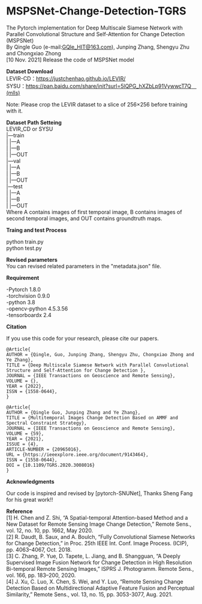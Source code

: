 # MSPSNet-Change-Detection-TGRS
The Pytorch implementation for Deep Multiscale Siamese Network with Parallel Convolutional Structure and Self-Attention for Change Detection (MSPSNet)  
By Qingle Guo (e-mail:GQle_HIT@163.com), Junping Zhang, Shengyu Zhu and Chongxiao Zhong  
[10 Nov. 2021] Release the code of MSPSNet model  

__Dataset Download__   
 LEVIR-CD：https://justchenhao.github.io/LEVIR/  
 SYSU：https://pan.baidu.com/share/init?surl=5lQPG_hXZbLp91VywwcT7Q　(mlls)  

 Note: Please crop the LEVIR dataset to a slice of 256×256 before training with it.  

__Dataset Path Setteing__  
 LEVIR_CD or SYSU  
     |—train  
          |   |—A  
          |   |—B  
          |   |—OUT  
     |—val  
          |   |—A  
          |   |—B  
          |   |—OUT  
     |—test  
          |   |—A  
          |   |—B  
          |   |—OUT  
 Where A contains images of first temporal image, B contains images of second temporal images, and OUT contains groundtruth maps.  

__Traing and test Process__   

 python train.py  
 python test.py  

__Revised parameters__  
 You can revised related parameters in the "metadata.json" file.  

__Requirement__  

-Pytorch 1.8.0  
-torchvision 0.9.0  
-python 3.8  
-opencv-python  4.5.3.56  
-tensorboardx 2.4  


__Citation__  

 If you use this code for your research, please cite our papers.  

```
@Article{  
AUTHOR = {Qingle, Guo, Junping Zhang, Shengyu Zhu, Chongxiao Zhong and Ye Zhang},  
TITLE = {Deep Multiscale Siamese Network with Parallel Convolutional Structure and Self-Attention for Change Detection },
JOURNAL = {IEEE Transactions on Geoscience and Remote Sensing},
VOLUME = {},
YEAR = {2022},
ISSN = {1558-0644},
}

@Article{
AUTHOR = {Qingle Guo, Junping Zhang and Ye Zhang},
TITLE = {Multitemporal Images Change Detection Based on AMMF and Spectral Constraint Strategy},
JOURNAL = {IEEE Transactions on Geoscience and Remote Sensing},
VOLUME = {59},
YEAR = {2021},
ISSUE = {4},
ARTICLE-NUMBER = {20965016},
URL = {https://ieeexplore.ieee.org/document/9143464},
ISSN = {1558-0644},
DOI = {10.1109/TGRS.2020.3008016}
}

```
__Acknowledgments__  

 Our code is inspired and revised by [pytorch-SNUNet], Thanks Sheng Fang for his great work!!  

__Reference__  
[1] H. Chen and Z. Shi, “A Spatial-temporal Attention-based Method and a New Dataset for Remote Sensing Image Change Detection,” Remote Sens., vol. 12, no. 10, pp. 1662, May 2020.  
[2] R. Daudt, B. Saux, and A. Boulch, “Fully Convolutional Siamese Networks for Change Detection,” in Proc. 25th IEEE Int. Conf. Image Process. (ICIP), pp. 4063–4067, Oct. 2018.  
[3] C. Zhang, P. Yue, D. Tapete, L. Jiang, and B. Shangguan, “A Deeply Supervised Image Fusion Network for Change Detection in High Resolution Bi-temporal Remote Sensing Images,” ISPRS J. Photogramm. Remote Sens., vol. 166, pp. 183–200, 2020.  
[4] J. Xu, C. Luo, X. Chen, S. Wei, and Y. Luo, “Remote Sensing Change Detection Based on Multidirectional Adaptive Feature Fusion and Perceptual Similarity,” Remote Sens., vol. 13, no. 15, pp. 3053-3077, Aug. 2021.  
